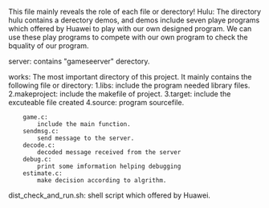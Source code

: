 This file mainly reveals the role of each file or derectory!
Hulu:
	The directory hulu contains a derectory demos, and demos include seven playe
 	programs which offered by Huawei to play with our own designed program. We 
	can use these play programs to compete with our own program to check the bquality of our program.

server: 
	contains "gameseerver" derectory.

works:
	The most important directory of this project.
	It mainly contains the following file or directory:
	1.libs:
		include the program needed library files.
	2.makeproject:
		include the makefile of project.
	3.target:
		include the excuteable file created
	4.source:
		program sourcefile.
		
		game.c:
			include the main function.
		sendmsg.c:
			send message to the server.
		decode.c:
			decoded message received from the server
		debug.c:
			print some imformation helping debugging
		estimate.c:
			make decision according to algrithm.
dist_check_and_run.sh:
		shell script which offered by Huawei.
